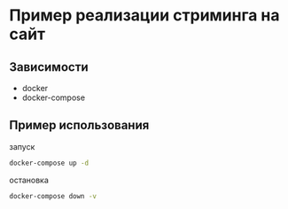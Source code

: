 # Пример реализации стриминга на сайт

## Зависимости
 - docker 
 - docker-compose

## Пример использования

запуск
```bash
docker-compose up -d
```

остановка
```bash
docker-compose down -v
```
